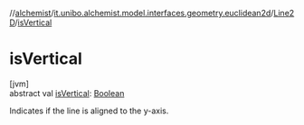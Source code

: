 //[alchemist](../../../index.md)/[it.unibo.alchemist.model.interfaces.geometry.euclidean2d](../index.md)/[Line2D](index.md)/[isVertical](is-vertical.md)

# isVertical

[jvm]\
abstract val [isVertical](is-vertical.md): [Boolean](https://kotlinlang.org/api/latest/jvm/stdlib/kotlin/-boolean/index.html)

Indicates if the line is aligned to the y-axis.
